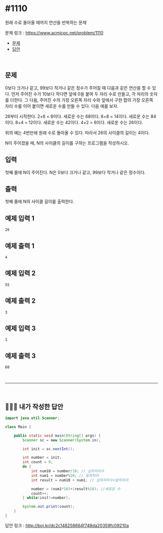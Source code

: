 # #1110

원래 수로 돌아올 때까지 연산을 반복하는 문제

문제 링크 : https://www.acmicpc.net/problem/1110

- [문제](#quiz)
- [답안](#answer)

<br>

## <a name="quiz"></a>문제

0보다 크거나 같고, 99보다 작거나 같은 정수가 주어질 때 다음과 같은 연산을 할 수 있다. 먼저 주어진 수가 10보다 작다면 앞에 0을 붙여 두 자리 수로 만들고, 각 자리의 숫자를 더한다. 그 다음, 주어진 수의 가장 오른쪽 자리 수와 앞에서 구한 합의 가장 오른쪽 자리 수를 이어 붙이면 새로운 수를 만들 수 있다. 다음 예를 보자.

26부터 시작한다. 2+6 = 8이다. 새로운 수는 68이다. 6+8 = 14이다. 새로운 수는 84이다. 8+4 = 12이다. 새로운 수는 42이다. 4+2 = 6이다. 새로운 수는 26이다.

위의 예는 4번만에 원래 수로 돌아올 수 있다. 따라서 26의 사이클의 길이는 4이다.

N이 주어졌을 때, N의 사이클의 길이를 구하는 프로그램을 작성하시오.

## 입력

첫째 줄에 N이 주어진다. N은 0보다 크거나 같고, 99보다 작거나 같은 정수이다.

## 출력

첫째 줄에 N의 사이클 길이를 출력한다.

## 예제 입력 1

```
26
```

## 예제 출력 1

```
4
```

## 예제 입력 2

```
55
```

## 예제 출력 2

```
3
```

## 예제 입력 3

```
1
```

## 예제 출력 3

```
60
```

<br>

------

<br>

## <a name="answer"></a>🙆🏻‍♂️ 내가 작성한 답안

```java
import java.util.Scanner;

class Main {

    public static void main(String[] args) {
        Scanner sc = new Scanner(System.in);

        int init = sc.nextInt();

        int number = init;
        int count = 0;
        do {
            int num10 = number/10; // 십의자리수
            int num1 = number%10; // 일의자리
            int result = num10 + num1; // 십의자리수+일의자리

            number = (num1*10)+(result%10); //새로운 수
            count++;
        } while(init!=number);

        System.out.print(count);
    }
}

```

답안 링크 : http://boj.kr/dc2c148258664f748da20359fc09210a

<br>

<br>